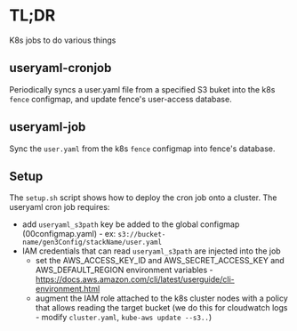 # TL;DR

K8s jobs to do various things

## useryaml-cronjob

Periodically syncs a user.yaml file from a specified S3 buket into the k8s `fence` configmap,
and update fence's user-access database.

## useryaml-job

Sync the `user.yaml` from the k8s `fence` configmap into fence's database.

## Setup

The `setup.sh` script shows how to deploy the cron job onto a cluster. 
The useryaml cron job requires:

* add `useryaml_s3path` key be added to the global configmap (00configmap.yaml) - ex:
`s3://bucket-name/gen3Config/stackName/user.yaml`
* IAM credentials that can read `useryaml_s3path` are injected into the job 
  - set the AWS_ACCESS_KEY_ID and AWS_SECRET_ACCESS_KEY and AWS_DEFAULT_REGION environment variables -
      https://docs.aws.amazon.com/cli/latest/userguide/cli-environment.html
  - augment the IAM role attached to the k8s cluster nodes with a policy that allows reading the target bucket (we do this for cloudwatch logs - modify `cluster.yaml`, `kube-aws update --s3..`)